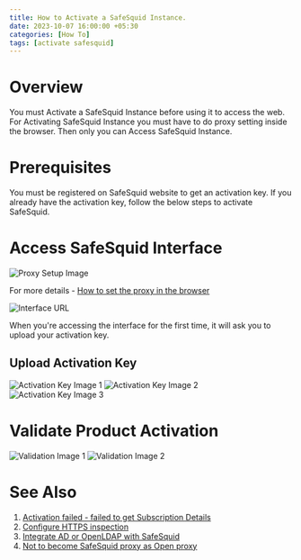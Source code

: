 ```yaml
---
title: How to Activate a SafeSquid Instance.
date: 2023-10-07 16:00:00 +05:30
categories: [How To]
tags: [activate safesquid]
---
```


# Overview

You must Activate a SafeSquid Instance before using it to access the web. For Activating SafeSquid Instance you must have to do proxy setting inside the browser. Then only you can Access SafeSquid Instance.

# Prerequisites

You must be registered on SafeSquid website to get an activation key. If you already have the activation key, follow the below steps to activate SafeSquid.

# Access SafeSquid Interface

![Proxy Setup Image](Proxy%20setup%20new.png)

For more details - [How to set the proxy in the browser](#)

![Interface URL](Interface-url.png)

When you're accessing the interface for the first time, it will ask you to upload your activation key.

## Upload Activation Key

![Activation Key Image 1](Activate%20safesquid2.png)
![Activation Key Image 2](Activate%20safesquid%203.png)
![Activation Key Image 3](Activate%20safesquid%204.png)

# Validate Product Activation

![Validation Image 1](Activate%20safesquid%205.png)
![Validation Image 2](Activate%20safesquid%206.png)

# See Also

1. [Activation failed - failed to get Subscription Details](#)
2. [Configure HTTPS inspection](#)
3. [Integrate AD or OpenLDAP with SafeSquid](#)
4. [Not to become SafeSquid proxy as Open proxy](#)
